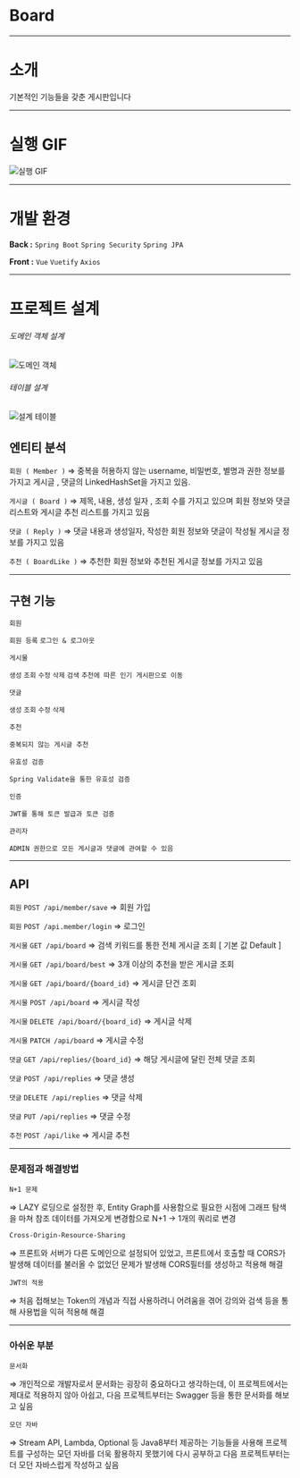 # Board

---
# 소개
기본적인 기능들을 갖춘 게시판입니다

---
# 실행 GIF
![실행 GIF](https://user-images.githubusercontent.com/66605925/110931193-5410e780-836d-11eb-917e-4f9d1c7a3477.gif)

---
# 개발 환경
**Back :** `Spring Boot` `Spring Security` `Spring JPA`

**Front :** `Vue` `Vuetify` `Axios`

---
# 프로젝트 설계 
###### 도메인 객체 설계
![도메인 객체](https://user-images.githubusercontent.com/66605925/110930771-dd73ea00-836c-11eb-812c-30a5af895a8a.PNG)

###### 테이블 설계
![설계 테이블](https://user-images.githubusercontent.com/66605925/110930792-e369cb00-836c-11eb-9cea-1733dcc1e4f0.PNG)

## 엔티티 분석

`회원 ( Member )`
⇒ 중복을 허용하지 않는 username, 비밀번호, 별명과 권한 정보를 가지고 
    게시글 , 댓글의 LinkedHashSet을 가지고 있음.

`게시글 ( Board )`
⇒ 제목, 내용, 생성 일자 , 조회 수를 가지고 있으며 회원 정보와 댓글 리스트와 
    게시글 추천 리스트를 가지고 있음

`댓글 ( Reply )`
⇒ 댓글 내용과 생성일자, 작성한 회원 정보와 댓글이 작성될 게시글 정보를 가지고 있음

`추천 ( BoardLike )`
⇒ 추천한 회원 정보와 추천된 게시글 정보를 가지고 있음

---

## 구현 기능

`회원` 

`회원 등록` `로그인 & 로그아웃` 

`게시물` 

`생성` `조회` `수정` `삭제` `검색` `추천에 따른 인기 게시판으로 이동`

`댓글` 

`생성` `조회` `수정` `삭제` 

`추천` 

`중복되지 않는 게시글 추천`

`유효성 검증` 

`Spring Validate을 통한 유효성 검증`

`인증` 

`JWT를 통해 토큰 발급과 토큰 검증`

`관리자`

`ADMIN 권한으로 모든 게시글과 댓글에 관여할 수 있음`

---

## API

`회원` `POST /api/member/save` ⇒ 회원 가입

`회원` `POST /api.member/login` ⇒ 로그인

`게시물` `GET /api/board` ⇒ 검색 키워드를 통한 전체 게시글 조회 [ 기본 값 Default ]

`게시물` `GET /api/board/best` ⇒ 3개 이상의 추천을 받은 게시글 조회

`게시물` `GET /api/board/{board_id}` ⇒ 게시글 단건 조회

`게시물` `POST /api/board` ⇒ 게시글 작성

`게시물` `DELETE /api/board/{board_id}` ⇒ 게시글 삭제

`게시물` `PATCH /api/board` ⇒ 게시글 수정

`댓글` `GET /api/replies/{board_id}` ⇒ 해당 게시글에 달린 전체 댓글 조회

`댓글` `POST /api/replies` ⇒ 댓글 생성

`댓글` `DELETE /api/replies` ⇒ 댓글 삭제

`댓글` `PUT /api/replies` ⇒ 댓글 수정

`추천` `POST /api/like` ⇒ 게시글 추천

---
### 문제점과 해결방법

`N+1 문제`

⇒ LAZY 로딩으로 설정한 후, Entity Graph를 사용함으로 필요한 시점에  그래프 탐색을 마쳐 참조 데이터를 가져오게 변경함으로 N+1 → 1개의 쿼리로 변경

`Cross-Origin-Resource-Sharing`

⇒ 프론트와 서버가 다른 도메인으로 설정되어 있었고, 프론트에서 호출할 때 CORS가 발생해 데이터를 불러올 수 없었던 문제가 발생해 CORS필터를 생성하고 적용해 해결

`JWT의 적용`

⇒ 처음 접해보는 Token의 개념과 직접 사용하려니 어려움을 겪어 강의와 검색 등을 통해 사용법을 익혀 적용해 해결

---

### 아쉬운 부분

`문서화`

⇒ 개인적으로 개발자로서 문서화는 굉장히 중요하다고 생각하는데, 이 프로젝트에서는 제대로 적용하지 않아 아쉽고, 다음 프로젝트부터는 Swagger 등을 통한 문서화를 해보고 싶음

`모던 자바`

⇒ Stream API, Lambda, Optional 등 Java8부터 제공하는 기능들을 사용해 프로젝트를 구성하는 모던 자바를 더욱 활용하지 못했기에 다시 공부하고 다음 프로젝트부터는 더 모던 자바스럽게 작성하고 싶음



